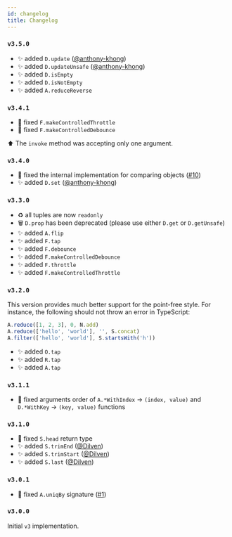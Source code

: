 ```yaml
---
id: changelog
title: Changelog
---
```


### `v3.5.0`

- ✨ added `D.update` ([@anthony-khong](https://github.com/anthony-khong))
- ✨ added `D.updateUnsafe` ([@anthony-khong](https://github.com/anthony-khong))
- ✨ added `D.isEmpty`
- ✨ added `D.isNotEmpty`
- ✨ added `A.reduceReverse`

### `v3.4.1`

- 🐛 fixed `F.makeControlledThrottle`
- 🐛 fixed `F.makeControlledDebounce`

⬆️ The `invoke` method was accepting only one argument.

### `v3.4.0`

- 🐛 fixed the internal implementation for comparing objects ([#10](https://github.com/mobily/ts-belt/issues/10))
- ✨ added `D.set` ([@anthony-khong](https://github.com/anthony-khong))

### `v3.3.0`

- ♻️ all tuples are now `readonly`
- 🗑 `D.prop` has been deprecated (please use either `D.get` or `D.getUnsafe`)
- ✨ added `A.flip`
- ✨ added `F.tap`
- ✨ added `F.debounce`
- ✨ added `F.makeControlledDebounce`
- ✨ added `F.throttle`
- ✨ added `F.makeControlledThrottle`

### `v3.2.0`

This version provides much better support for the point-free style. For instance, the following should not throw an error in TypeScript:

```typescript
A.reduce([1, 2, 3], 0, N.add)
A.reduce(['hello', 'world'], '', S.concat)
A.filter(['hello', 'world'], S.startsWith('h'))
```

- ✨ added `O.tap`
- ✨ added `R.tap`
- ✨ added `A.tap`

### `v3.1.1`

- 🐛 fixed arguments order of `A.*WithIndex` → `(index, value)` and `D.*WithKey` → `(key, value)`  functions

### `v3.1.0`

- 🐛 fixed `S.head` return type
- ✨ added `S.trimEnd` ([@Dilven](https://github.com/Dilven))
- ✨ added `S.trimStart` ([@Dilven](https://github.com/Dilven))
- ✨ added `S.last` ([@Dilven](https://github.com/Dilven))

### `v3.0.1`

- 🐛 fixed `A.uniqBy` signature ([#1](https://github.com/mobily/ts-belt/issues/1))

### `v3.0.0`

Initial `v3` implementation.
